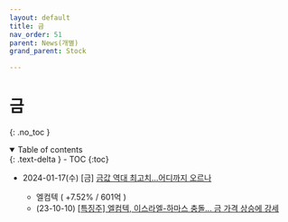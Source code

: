 ```yaml
---
layout: default
title: 금
nav_order: 51
parent: News(개별)
grand_parent: Stock

---
```


# 금

{: .no_toc }

<details open markdown="block">
  <summary>
    Table of contents
  </summary>
  {: .text-delta }
- TOC
{:toc}
</details>

<!------------------------------------ STEP ------------------------------------>



* 2024-01-17(수) [금] [금값 역대 최고치…어디까지 오르나](https://www.donga.com/news/Economy/article/all/20240117/123095969/1)

  * 엘컴텍 ( +7.52% / 601억 )
  * (23-10-10) [[특징주\] 엘컴텍, 이스라엘-하마스 충돌… 금 가격 상승에 강세](https://www.moneys.co.kr/news/mwView.php?no=2023101013045931118)

  